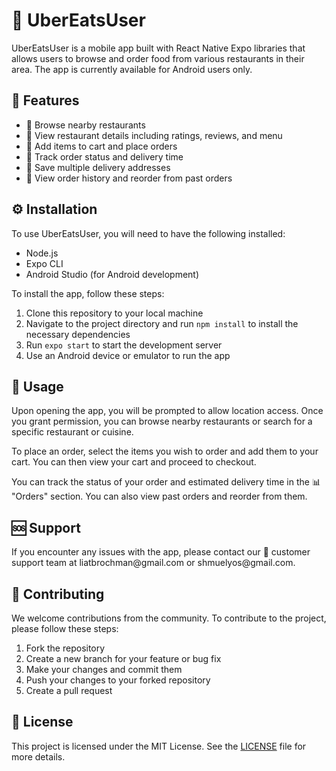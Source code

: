<h1>🍔 UberEatsUser</h1>

<p>UberEatsUser is a mobile app built with React Native Expo libraries that allows users to browse and order food from various restaurants in their area. The app is currently available for Android users only.</p>

<h2>🚀 Features</h2>

<ul>
  <li>🍴 Browse nearby restaurants</li>
  <li>🌟 View restaurant details including ratings, reviews, and menu</li>
  <li>🛒 Add items to cart and place orders</li>
  <li>🚚 Track order status and delivery time</li>
  <li>📍 Save multiple delivery addresses</li>
  <li>📜 View order history and reorder from past orders</li>
</ul>

<h2>⚙️ Installation</h2>

<p>To use UberEatsUser, you will need to have the following installed:</p>

<ul>
  <li>Node.js</li>
  <li>Expo CLI</li>
  <li>Android Studio (for Android development)</li>
</ul>

<p>To install the app, follow these steps:</p>

<ol>
  <li>Clone this repository to your local machine</li>
  <li>Navigate to the project directory and run <code>npm install</code> to install the necessary dependencies</li>
  <li>Run <code>expo start</code> to start the development server</li>
  <li>Use an Android device or emulator to run the app</li>
</ol>

<h2>📱 Usage</h2>

<p>Upon opening the app, you will be prompted to allow location access. Once you grant permission, you can browse nearby restaurants or search for a specific restaurant or cuisine.</p>

<p>To place an order, select the items you wish to order and add them to your cart. You can then view your cart and proceed to checkout.</p>

<p>You can track the status of your order and estimated delivery time in the 📊 "Orders" section. You can also view past orders and reorder from them.</p>

<h2>🆘 Support</h2>

<p>If you encounter any issues with the app, please contact our 📧 customer support team at liatbrochman@gmail.com or shmuelyos@gmail.com.</p>

<h2>🤝 Contributing</h2>

<p>We welcome contributions from the community. To contribute to the project, please follow these steps:</p>

<ol>
  <li>Fork the repository</li>
  <li>Create a new branch for your feature or bug fix</li>
  <li>Make your changes and commit them</li>
  <li>Push your changes to your forked repository</li>
  <li>Create a pull request</li>
</ol>

<h2>📜 License</h2>

<p>This project is licensed under the MIT License. See the <a href="LICENSE">LICENSE</a> file for more details.</p>
